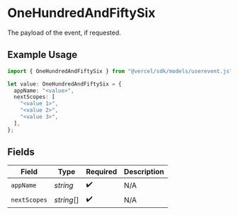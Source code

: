 # OneHundredAndFiftySix

The payload of the event, if requested.

## Example Usage

```typescript
import { OneHundredAndFiftySix } from "@vercel/sdk/models/userevent.js";

let value: OneHundredAndFiftySix = {
  appName: "<value>",
  nextScopes: [
    "<value 1>",
    "<value 2>",
    "<value 3>",
  ],
};
```

## Fields

| Field              | Type               | Required           | Description        |
| ------------------ | ------------------ | ------------------ | ------------------ |
| `appName`          | *string*           | :heavy_check_mark: | N/A                |
| `nextScopes`       | *string*[]         | :heavy_check_mark: | N/A                |